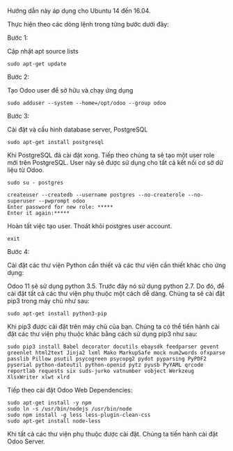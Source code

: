 Hướng dẫn này áp dụng cho Ubuntu 14 đến 16.04.

Thực hiện theo các dòng lệnh trong từng bước dưới đây:

Bước 1:

Cập nhật apt source lists

```
sudo apt-get update
```

Bước 2:

Tạo Odoo user để sở hữu và chạy ứng dụng

```
sudo adduser --system --home=/opt/odoo --group odoo
```

Bước 3:

Cài đặt và cấu hình database server, PostgreSQL

```
sudo apt-get install postgresql
```

Khi PostgreSQL đã cài đặt xong. Tiếp theo chúng ta sẽ tạo một user role mới trên PostgreSQL. User này sẽ được sử dụng cho tất cả kết nối cơ sở dữ liệu từ Odoo.

```
sudo su - postgres

createuser --createdb --username postgres --no-createrole --no-superuser --pwprompt odoo
Enter password for new role: *****
Enter it again:*****
```

Hoàn tất việc tạo user. Thoát khỏi postgres user account.

```
exit
```

Bước 4:

Cài đặt các thư viện Python cần thiết và các thư viện cần thiết khác cho ứng dụng:

Odoo 11 sẽ sử dụng python 3.5. Trước đây nó sử dụng python 2.7. Do đó, để cài đặt tất cả các thư viện phụ thuộc một cách dễ dàng. Chúng ta sẽ cài đặt pip3 trong máy chủ như sau:

```
sudo apt-get install python3-pip
```

Khi pip3 được cài đặt trên máy chủ của bạn. Chúng ta có thể tiến hành cài đặt các thư viện phụ thuộc khác bằng cách sử dụng pip3 như sau:

```
sudo pip3 install Babel decorator docutils ebaysdk feedparser gevent greenlet html2text Jinja2 lxml Mako MarkupSafe mock num2words ofxparse passlib Pillow psutil psycogreen psycopg2 pydot pyparsing PyPDF2 pyserial python-dateutil python-openid pytz pyusb PyYAML qrcode reportlab requests six suds-jurko vatnumber vobject Werkzeug XlsxWriter xlwt xlrd
```

Tiếp theo cài đặt Odoo Web Dependencies:

```
sudo apt-get install -y npm
sudo ln -s /usr/bin/nodejs /usr/bin/node
sudo npm install -g less less-plugin-clean-css
sudo apt-get install node-less
```

Khi tất cả các thư viện phụ thuộc được cài đặt. Chúng ta tiến hành cài đặt Odoo Server.